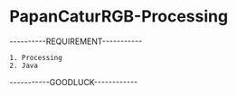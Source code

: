 # PapanCaturRGB-Processing

----------REQUIREMENT-----------

	1. Processing
	2. Java
	
-----------GOODLUCK------------
